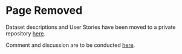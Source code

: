 # Page Removed

Dataset descriptions and User Stories have been moved to a private repository [here](https://github.com/docuracy/LaNC-Discussion/blob/main/Peripleo-Sample-Datasets.md).

Comment and discussion are to be conducted [here](https://github.com/docuracy/LaNC-Discussion/issues).
